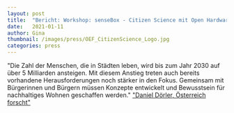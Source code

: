 ```yaml
---
layout: post
title:  "Bericht: Workshop: senseBox - Citizen Science mit Open Hardware für SDG 11 - Nachhaltige Städte und Siedlungen"
date:   2021-01-11 
author: Gina
thumbnail: /images/press/OEF_CitizenScience_Logo.jpg
categories: press
---
```

"Die Zahl der Menschen, die in Städten leben, wird bis zum Jahr 2030 auf über 5 Milliarden ansteigen. Mit diesem Anstieg treten auch bereits vorhandene Herausforderungen noch stärker in den Fokus. Gemeinsam mit Bürgerinnen und Bürgern müssen Konzepte entwickelt und Bewusstsein für nachhaltiges Wohnen geschaffen werden." <a href="https://www.citizen-science.at/blog/bericht-workshop-sensebox">"Daniel Dörler, Österreich forscht"</a>
